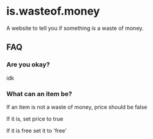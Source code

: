 # is.wasteof.money
A website to tell you if something is a waste of money.

## FAQ

### Are you okay?
idk

### What can an item be?

If an item is not a waste of money, price should be false

If it is, set price to true

If it is free set it to 'free'
